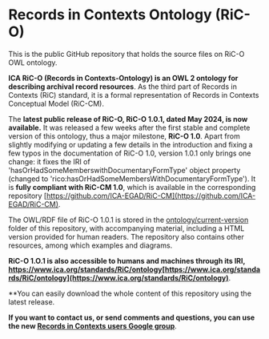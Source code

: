 
# Records in Contexts Ontology (RiC-O)


This is the public GitHub repository that holds the source files on RiC-O OWL ontology.

**ICA RiC-O (Records in Contexts-Ontology) is an OWL 2 ontology for describing archival record resources**. As the third part of Records in Contexts (RiC) standard, it is a formal representation of Records in Contexts Conceptual Model (RiC-CM).

The **latest public release of RiC-O, RiC-O 1.0.1, dated May 2024, is now available.** It was released a few weeks after the first stable and complete version of this ontology, thus a major milestone, **RiC-O 1.0**. Apart from slightly modifying or updating a few details in the introduction and fixing a few typos in the documentation of RiC-O 1.0, version 1.0.1 only brings one change: it fixes the IRI of 'hasOrHadSomeMemberswithDocumentaryFormType' object property (changed to 'rico:hasOrHadSomeMembersWithDocumentaryFormType'). It is **fully compliant with RiC-CM 1.0**, which is available in the corresponding repository [https://github.com/ICA-EGAD/RiC-CM](https://github.com/ICA-EGAD/RiC-CM).
               
The OWL/RDF file of RiC-O 1.0.1 is stored in the [ontology/current-version](./ontology/current-version) folder of this repository, with accompanying material, including a HTML version provided for human readers.
The repository also contains other resources, among which examples and diagrams.

**RiC-O 1.O.1 is also accessible to humans and machines through its IRI, https://www.ica.org/standards/RiC/ontology[https://www.ica.org/standards/RiC/ontology](https://www.ica.org/standards/RiC/ontology)**.

**You can easily download the whole content of this repository using the latest release.


**If you want to contact us, or send comments and questions, you can use the new [Records in Contexts users Google group](https://groups.google.com/g/Records_in_Contexts_users)**.
 
